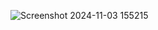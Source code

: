 
![Screenshot 2024-11-03 155215](https://github.com/user-attachments/assets/422e186a-6698-4d38-b66b-8949f0436278)
